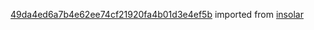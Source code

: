 [49da4ed6a7b4e62ee74cf21920fa4b01d3e4ef5b](https://github.com/insolar/insolar/commit/49da4ed6a7b4e62ee74cf21920fa4b01d3e4ef5b) imported from [insolar](https://github.com/insolar/insolar)
